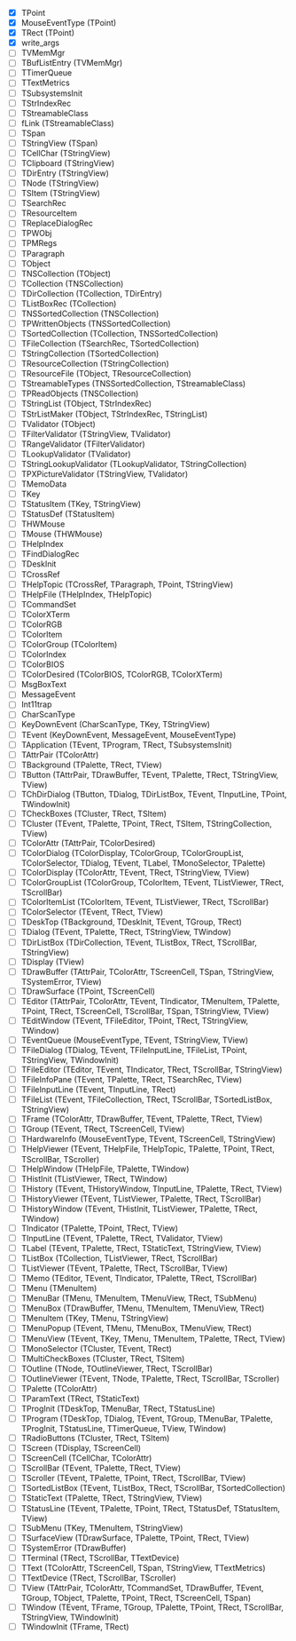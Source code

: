 - [x] TPoint
- [x] MouseEventType (TPoint)
- [x] TRect (TPoint)
- [x] write_args
- [ ] TVMemMgr
- [ ] TBufListEntry (TVMemMgr)
- [ ] TTimerQueue
- [ ] TTextMetrics
- [ ] TSubsystemsInit
- [ ] TStrIndexRec
- [ ] TStreamableClass
- [ ] fLink (TStreamableClass)
- [ ] TSpan
- [ ] TStringView (TSpan)
- [ ] TCellChar (TStringView)
- [ ] TClipboard (TStringView)
- [ ] TDirEntry (TStringView)
- [ ] TNode (TStringView)
- [ ] TSItem (TStringView)
- [ ] TSearchRec
- [ ] TResourceItem
- [ ] TReplaceDialogRec
- [ ] TPWObj
- [ ] TPMRegs
- [ ] TParagraph
- [ ] TObject
- [ ] TNSCollection (TObject)
- [ ] TCollection (TNSCollection)
- [ ] TDirCollection (TCollection, TDirEntry)
- [ ] TListBoxRec (TCollection)
- [ ] TNSSortedCollection (TNSCollection)
- [ ] TPWrittenObjects (TNSSortedCollection)
- [ ] TSortedCollection (TCollection, TNSSortedCollection)
- [ ] TFileCollection (TSearchRec, TSortedCollection)
- [ ] TStringCollection (TSortedCollection)
- [ ] TResourceCollection (TStringCollection)
- [ ] TResourceFile (TObject, TResourceCollection)
- [ ] TStreamableTypes (TNSSortedCollection, TStreamableClass)
- [ ] TPReadObjects (TNSCollection)
- [ ] TStringList (TObject, TStrIndexRec)
- [ ] TStrListMaker (TObject, TStrIndexRec, TStringList)
- [ ] TValidator (TObject)
- [ ] TFilterValidator (TStringView, TValidator)
- [ ] TRangeValidator (TFilterValidator)
- [ ] TLookupValidator (TValidator)
- [ ] TStringLookupValidator (TLookupValidator, TStringCollection)
- [ ] TPXPictureValidator (TStringView, TValidator)
- [ ] TMemoData
- [ ] TKey
- [ ] TStatusItem (TKey, TStringView)
- [ ] TStatusDef (TStatusItem)
- [ ] THWMouse
- [ ] TMouse (THWMouse)
- [ ] THelpIndex
- [ ] TFindDialogRec
- [ ] TDeskInit
- [ ] TCrossRef
- [ ] THelpTopic (TCrossRef, TParagraph, TPoint, TStringView)
- [ ] THelpFile (THelpIndex, THelpTopic)
- [ ] TCommandSet
- [ ] TColorXTerm
- [ ] TColorRGB
- [ ] TColorItem
- [ ] TColorGroup (TColorItem)
- [ ] TColorIndex
- [ ] TColorBIOS
- [ ] TColorDesired (TColorBIOS, TColorRGB, TColorXTerm)
- [ ] MsgBoxText
- [ ] MessageEvent
- [ ] Int11trap
- [ ] CharScanType
- [ ] KeyDownEvent (CharScanType, TKey, TStringView)
- [ ] TEvent (KeyDownEvent, MessageEvent, MouseEventType)
- [ ] TApplication (TEvent, TProgram, TRect, TSubsystemsInit)
- [ ] TAttrPair (TColorAttr)
- [ ] TBackground (TPalette, TRect, TView)
- [ ] TButton (TAttrPair, TDrawBuffer, TEvent, TPalette, TRect, TStringView, TView)
- [ ] TChDirDialog (TButton, TDialog, TDirListBox, TEvent, TInputLine, TPoint, TWindowInit)
- [ ] TCheckBoxes (TCluster, TRect, TSItem)
- [ ] TCluster (TEvent, TPalette, TPoint, TRect, TSItem, TStringCollection, TView)
- [ ] TColorAttr (TAttrPair, TColorDesired)
- [ ] TColorDialog (TColorDisplay, TColorGroup, TColorGroupList, TColorSelector, TDialog, TEvent, TLabel, TMonoSelector, TPalette)
- [ ] TColorDisplay (TColorAttr, TEvent, TRect, TStringView, TView)
- [ ] TColorGroupList (TColorGroup, TColorItem, TEvent, TListViewer, TRect, TScrollBar)
- [ ] TColorItemList (TColorItem, TEvent, TListViewer, TRect, TScrollBar)
- [ ] TColorSelector (TEvent, TRect, TView)
- [ ] TDeskTop (TBackground, TDeskInit, TEvent, TGroup, TRect)
- [ ] TDialog (TEvent, TPalette, TRect, TStringView, TWindow)
- [ ] TDirListBox (TDirCollection, TEvent, TListBox, TRect, TScrollBar, TStringView)
- [ ] TDisplay (TView)
- [ ] TDrawBuffer (TAttrPair, TColorAttr, TScreenCell, TSpan, TStringView, TSystemError, TView)
- [ ] TDrawSurface (TPoint, TScreenCell)
- [ ] TEditor (TAttrPair, TColorAttr, TEvent, TIndicator, TMenuItem, TPalette, TPoint, TRect, TScreenCell, TScrollBar, TSpan, TStringView, TView)
- [ ] TEditWindow (TEvent, TFileEditor, TPoint, TRect, TStringView, TWindow)
- [ ] TEventQueue (MouseEventType, TEvent, TStringView, TView)
- [ ] TFileDialog (TDialog, TEvent, TFileInputLine, TFileList, TPoint, TStringView, TWindowInit)
- [ ] TFileEditor (TEditor, TEvent, TIndicator, TRect, TScrollBar, TStringView)
- [ ] TFileInfoPane (TEvent, TPalette, TRect, TSearchRec, TView)
- [ ] TFileInputLine (TEvent, TInputLine, TRect)
- [ ] TFileList (TEvent, TFileCollection, TRect, TScrollBar, TSortedListBox, TStringView)
- [ ] TFrame (TColorAttr, TDrawBuffer, TEvent, TPalette, TRect, TView)
- [ ] TGroup (TEvent, TRect, TScreenCell, TView)
- [ ] THardwareInfo (MouseEventType, TEvent, TScreenCell, TStringView)
- [ ] THelpViewer (TEvent, THelpFile, THelpTopic, TPalette, TPoint, TRect, TScrollBar, TScroller)
- [ ] THelpWindow (THelpFile, TPalette, TWindow)
- [ ] THistInit (TListViewer, TRect, TWindow)
- [ ] THistory (TEvent, THistoryWindow, TInputLine, TPalette, TRect, TView)
- [ ] THistoryViewer (TEvent, TListViewer, TPalette, TRect, TScrollBar)
- [ ] THistoryWindow (TEvent, THistInit, TListViewer, TPalette, TRect, TWindow)
- [ ] TIndicator (TPalette, TPoint, TRect, TView)
- [ ] TInputLine (TEvent, TPalette, TRect, TValidator, TView)
- [ ] TLabel (TEvent, TPalette, TRect, TStaticText, TStringView, TView)
- [ ] TListBox (TCollection, TListViewer, TRect, TScrollBar)
- [ ] TListViewer (TEvent, TPalette, TRect, TScrollBar, TView)
- [ ] TMemo (TEditor, TEvent, TIndicator, TPalette, TRect, TScrollBar)
- [ ] TMenu (TMenuItem)
- [ ] TMenuBar (TMenu, TMenuItem, TMenuView, TRect, TSubMenu)
- [ ] TMenuBox (TDrawBuffer, TMenu, TMenuItem, TMenuView, TRect)
- [ ] TMenuItem (TKey, TMenu, TStringView)
- [ ] TMenuPopup (TEvent, TMenu, TMenuBox, TMenuView, TRect)
- [ ] TMenuView (TEvent, TKey, TMenu, TMenuItem, TPalette, TRect, TView)
- [ ] TMonoSelector (TCluster, TEvent, TRect)
- [ ] TMultiCheckBoxes (TCluster, TRect, TSItem)
- [ ] TOutline (TNode, TOutlineViewer, TRect, TScrollBar)
- [ ] TOutlineViewer (TEvent, TNode, TPalette, TRect, TScrollBar, TScroller)
- [ ] TPalette (TColorAttr)
- [ ] TParamText (TRect, TStaticText)
- [ ] TProgInit (TDeskTop, TMenuBar, TRect, TStatusLine)
- [ ] TProgram (TDeskTop, TDialog, TEvent, TGroup, TMenuBar, TPalette, TProgInit, TStatusLine, TTimerQueue, TView, TWindow)
- [ ] TRadioButtons (TCluster, TRect, TSItem)
- [ ] TScreen (TDisplay, TScreenCell)
- [ ] TScreenCell (TCellChar, TColorAttr)
- [ ] TScrollBar (TEvent, TPalette, TRect, TView)
- [ ] TScroller (TEvent, TPalette, TPoint, TRect, TScrollBar, TView)
- [ ] TSortedListBox (TEvent, TListBox, TRect, TScrollBar, TSortedCollection)
- [ ] TStaticText (TPalette, TRect, TStringView, TView)
- [ ] TStatusLine (TEvent, TPalette, TPoint, TRect, TStatusDef, TStatusItem, TView)
- [ ] TSubMenu (TKey, TMenuItem, TStringView)
- [ ] TSurfaceView (TDrawSurface, TPalette, TPoint, TRect, TView)
- [ ] TSystemError (TDrawBuffer)
- [ ] TTerminal (TRect, TScrollBar, TTextDevice)
- [ ] TText (TColorAttr, TScreenCell, TSpan, TStringView, TTextMetrics)
- [ ] TTextDevice (TRect, TScrollBar, TScroller)
- [ ] TView (TAttrPair, TColorAttr, TCommandSet, TDrawBuffer, TEvent, TGroup, TObject, TPalette, TPoint, TRect, TScreenCell, TSpan)
- [ ] TWindow (TEvent, TFrame, TGroup, TPalette, TPoint, TRect, TScrollBar, TStringView, TWindowInit)
- [ ] TWindowInit (TFrame, TRect)

